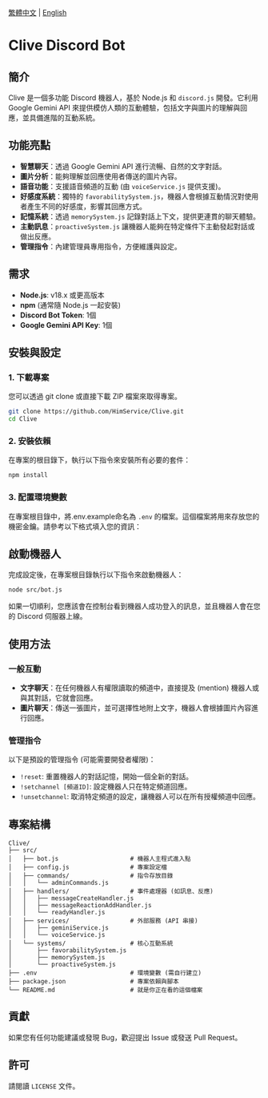 [繁體中文](README.md) | [English](README_EN.md)

# Clive Discord Bot

## 簡介
Clive 是一個多功能 Discord 機器人，基於 Node.js 和 `discord.js` 開發。它利用 Google Gemini API 來提供模仿人類的互動體驗，包括文字與圖片的理解與回應，並具備進階的互動系統。

## 功能亮點
- **智慧聊天**：透過 Google Gemini API 進行流暢、自然的文字對話。
- **圖片分析**：能夠理解並回應使用者傳送的圖片內容。
- **語音功能**：支援語音頻道的互動 (由 `voiceService.js` 提供支援)。
- **好感度系統**：獨特的 `favorabilitySystem.js`，機器人會根據互動情況對使用者產生不同的好感度，影響其回應方式。
- **記憶系統**：透過 `memorySystem.js` 記錄對話上下文，提供更連貫的聊天體驗。
- **主動訊息**：`proactiveSystem.js` 讓機器人能夠在特定條件下主動發起對話或做出反應。
- **管理指令**：內建管理員專用指令，方便維護與設定。

## 需求
- **Node.js**: v18.x 或更高版本
- **npm** (通常隨 Node.js 一起安裝)
- **Discord Bot Token**: 1個
- **Google Gemini API Key**: 1個

## 安裝與設定

### 1. 下載專案
您可以透過 git clone 或直接下載 ZIP 檔案來取得專案。
```bash
git clone https://github.com/HimService/Clive.git
cd Clive
```

### 2. 安裝依賴
在專案的根目錄下，執行以下指令來安裝所有必要的套件：
```bash
npm install
```

### 3. 配置環境變數
在專案根目錄中，將.env.example命名為 `.env` 的檔案。這個檔案將用來存放您的機密金鑰。請參考以下格式填入您的資訊：

## 啟動機器人
完成設定後，在專案根目錄執行以下指令來啟動機器人：
```bash
node src/bot.js
```
如果一切順利，您應該會在控制台看到機器人成功登入的訊息，並且機器人會在您的 Discord 伺服器上線。

## 使用方法

### 一般互動
- **文字聊天**：在任何機器人有權限讀取的頻道中，直接提及 (mention) 機器人或與其對話，它就會回應。
- **圖片聊天**：傳送一張圖片，並可選擇性地附上文字，機器人會根據圖片內容進行回應。

### 管理指令
以下是預設的管理指令 (可能需要開發者權限)：
- `!reset`: 重置機器人的對話記憶，開始一個全新的對話。
- `!setchannel [頻道ID]`: 設定機器人只在特定頻道回應。
- `!unsetchannel`: 取消特定頻道的設定，讓機器人可以在所有授權頻道中回應。

## 專案結構
```
Clive/
├── src/
│   ├── bot.js                    # 機器人主程式進入點
│   ├── config.js                 # 專案設定檔
│   ├── commands/                 # 指令存放目錄
│   │   └── adminCommands.js
│   ├── handlers/                 # 事件處理器 (如訊息、反應)
│   │   ├── messageCreateHandler.js
│   │   ├── messageReactionAddHandler.js
│   │   └── readyHandler.js
│   ├── services/                 # 外部服務 (API 串接)
│   │   ├── geminiService.js
│   │   └── voiceService.js
│   └── systems/                  # 核心互動系統
│       ├── favorabilitySystem.js
│       ├── memorySystem.js
│       └── proactiveSystem.js
├── .env                          # 環境變數 (需自行建立)
├── package.json                  # 專案依賴與腳本
└── README.md                     # 就是你正在看的這個檔案
```

## 貢獻
如果您有任何功能建議或發現 Bug，歡迎提出 Issue 或發送 Pull Request。

## 許可
請閱讀 `LICENSE` 文件。
